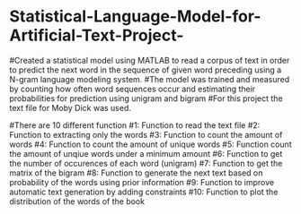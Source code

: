 # Statistical-Language-Model-for-Artificial-Text-Project-
#Created a statistical model using MATLAB to read a corpus of text in order to predict the next word in the sequence of given word preceding using a N-gram language modeling system. 
#The model was trained and measured by counting how often word sequences occur and estimating their probabilities for prediction using unigram and bigram
#For this project the text file for Moby Dick was used. 

#There are 10 different function
#1: Function to read the text file
#2: Function to extracting only the words
#3: Function to count the amount of words
#4: Function to count the amount of unique words
#5: Function count the amount of unqiue words under a minimum amount
#6: Function to get the number of occurences of each word (unigram)
#7: Function to get the matrix of the bigram
#8: Function to generate the next text based on probability of the words using prior information
#9: Function to improve automatic text generation by adding constraints
#10: Function to plot the distribution of the words of the book



